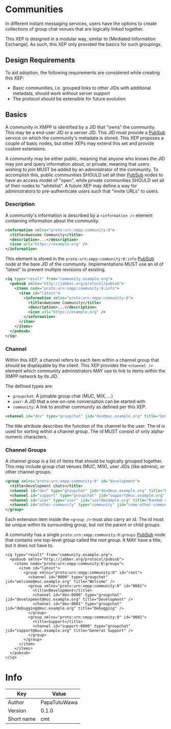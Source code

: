 # Communities

In different instant messaging services, users have the options to create collections of group chat venues that are logically linked
together.

This XEP is designed in a modular way, similar to [Mediated Information Exchange]. As such, this XEP only provided the basics for such
groupings.

## Design Requirements

To aid adoption, the following requirements are considered while creating this XEP:

- Basic communities, i.e. grouped links to other JIDs with additional metadata, should work without server support
- The protocol should be extensible for future evolution

## Basics

A community in XMPP is identified by a JID that "owns" the community. This may be a end-user JID or a server JID. This JID must provide
a [PubSub](https://xmpp.org/extensions/xep-0060.html) service on which the community's metadata is stored. This XEP proposes a couple of basic nodes, but other XEPs may extend
this set and provide custom extensions.

A community may be either public, meaning that anyone who knows the JID may join and query information about, or private, meaning that users
wishing to join MUST be added by an administrator of the community. To accomplish this, public communities SHOULD set all their [PubSub](#) nodes
to have an access model of "open", while private communities SHOULD set all of their nodes to "whitelist". A future XEP may define a way for
administrators to pre-authenticate users such that "invite URLs" to users.

### Description

A community's information is described by a `<information />` element containing information about the community.

```xml
<information xmlns="proto:urn:xmpp:community:0">
  <title>Awesome Community</title>
  <description>...</description>
  <icon url="https://example.org" />
</information>
```

This element is stored in the `proto:urn:xmpp:community:0:info` [PubSub](https://xmpp.org/extensions/xep-0060.html) node at the bare JID of the community.
Implementations MUST use an id of "latest" to prevent multiple revisions of existing.

```xml
<iq type="result" from="community.example.org">
  <pubsub xmlns="http://jabber.org/protocol/pubsub">
    <items node="proto:urn:xmpp:community:0:info">
      <item id="latest">
        <information xmlns="proto:urn:xmpp:community:0">
          <title>Awesome Community</title>
          <description>...</description>
          <icon url="https://example.org" />
        </information>
      </item>
    </items>
  </pubsub>
</iq>
```

### Channel

Within this XEP, a channel refers to each item within a channel group that should be displayable by the client. This XEP provides
the `<channel />` element which community administrators MAY use to link to items within the XMPP network by its JID.

The defined types are:

- `groupchat`: A joinable group chat (MUC, MIX, ...)
- `user`: A JID that a one-on-one conversation can be started with
- `community`: A link to another community as defined per this XEP.

```xml
<channel id="dev" type="groupchat" jid="dev@muc.example.org" title="Development" />
```

The title attribute describes the function of the channel to the user. The id is used for sorting within a
channel group. The id MUST consist of only alpha-numeric characters.

### Channel Groups

A channel group is a list of items that should be logically grouped together. This may include group chat venues (MUC, MIX),
user JIDs (like admins), or other channel groups.

```xml
<group xmlns="proto:urn:xmpp:community:0" id="development">
  <title>Development chats</title>
  <channel id="dev" type="groupchat" jid="dev@muc.example.org" title="Development" />
  <channel id="support" type="groupchat" jid="support@muc.example.org" title="Support" />
  <channel id="user" type="user" jid="user@example.org" title="Random user" />
  <channel id="other-community" type="community" jid="some-other-community.example.org" title="Partner community" />
</group>
```

Each extension item inside the `<group />` must also carry an id. The id must be unique within its surrounding group, but not the parent or child groups.

A community has a single `proto:urn:xmpp:community:0:groups` [PubSub](https://xmpp.org/extensions/xep-0060.html) node that contains one top-level group called the *root group*. It MAY have a title, but it does not
have to.

```
<iq type="result" from="community.example.org">
  <pubsub xmlns="http://jabber.org/protocol/pubsub">
    <items node="proto:urn:xmpp:community:0:groups">
      <item id="latest">
        <group xmlns="proto:urn:xmpp:community:0" id="root">
          <channel id="0000" type="groupchat" jid="welcome@muc.example.org" title="Welcome" />
          <group xmlns="proto:urn:xmpp:community:0" id="0001">
            <title>Development</title>
            <channel id="dev-0000" type="groupchat" jid="development@muc.example.org" title="Development" />
            <channel id="dev-0001" type="groupchat" jid="debugging@muc.example.org" title="Debugging" />
          </group>
          <group xmlns="proto:urn:xmpp:community:0" id="0002">
            <title>Support</title>
            <channel id="support-0000" type="groupchat" jid="support@muc.example.org" title="General Support" />
          </group>
        </group>
      </item>
    </items>
  </pubsub>
</iq>
```

# Info

| Key | Value |
| --- | ---   |
| Author | PapaTutuWawa |
| Version | 0.1.0 |
| Short name | cmt |
